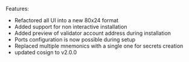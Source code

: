Features:

* Refactored all UI into a new 80x24 format
* Added support for non interactive installation
* Added preview of validator account address during installation
* Ports configuration is now possible during setup
* Replaced multiple mnemonics with a single one for secrets creation
* updated cosign to v2.0.0